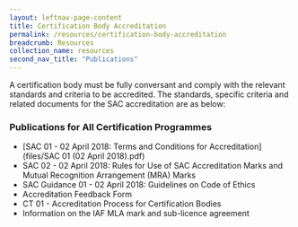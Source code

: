 ```yaml
---
layout: leftnav-page-content
title: Certification Body Accreditation
permalink: /resources/certification-body-accreditation
breadcrumb: Resources
collection_name: resources
second_nav_title: "Publications"
---
```


A certification body must be fully conversant and comply with the relevant standards and criteria to be accredited. The standards, specific criteria and related documents for the SAC accreditation are as below:

### Publications for All Certification Programmes

* [SAC 01 - 02 April 2018: Terms and Conditions for Accreditation](files/SAC 01 (02 April 2018).pdf)
* SAC 02 - 02 April 2018: Rules for Use of SAC Accreditation Marks and Mutual Recognition Arrangement (MRA) Marks
* SAC Guidance 01 - 02 April 2018: Guidelines on Code of Ethics 
* Accreditation Feedback Form
* CT 01 - Accreditation Process for Certification Bodies
* Information on the IAF MLA mark and sub-licence agreement
